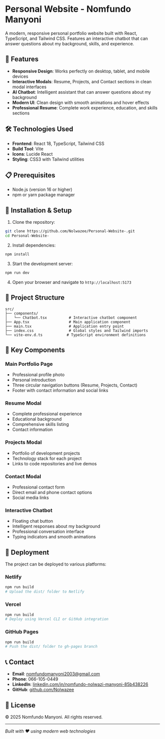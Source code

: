 # Personal Website - Nomfundo Manyoni

A modern, responsive personal portfolio website built with React, TypeScript, and Tailwind CSS. Features an interactive chatbot that can answer questions about my background, skills, and experience.

## 🚀 Features

- **Responsive Design**: Works perfectly on desktop, tablet, and mobile devices
- **Interactive Modals**: Resume, Projects, and Contact sections in clean modal interfaces
- **AI Chatbot**: Intelligent assistant that can answer questions about my background
- **Modern UI**: Clean design with smooth animations and hover effects
- **Professional Resume**: Complete work experience, education, and skills sections

## 🛠️ Technologies Used

- **Frontend**: React 18, TypeScript, Tailwind CSS
- **Build Tool**: Vite
- **Icons**: Lucide React
- **Styling**: CSS3 with Tailwind utilities

## 📋 Prerequisites

- Node.js (version 16 or higher)
- npm or yarn package manager

## 🔧 Installation & Setup

1. Clone the repository:
```bash
git clone https://github.com/Nolwazee/Personal-Website-.git
cd Personal-Website-
```

2. Install dependencies:
```bash
npm install
```

3. Start the development server:
```bash
npm run dev
```

4. Open your browser and navigate to `http://localhost:5173`

## 📁 Project Structure

```
src/
├── components/
│   └── Chatbot.tsx          # Interactive chatbot component
├── App.tsx                  # Main application component
├── main.tsx                 # Application entry point
├── index.css                # Global styles and Tailwind imports
└── vite-env.d.ts           # TypeScript environment definitions
```

## 🎯 Key Components

### Main Portfolio Page
- Professional profile photo
- Personal introduction
- Three circular navigation buttons (Resume, Projects, Contact)
- Footer with contact information and social links

### Resume Modal
- Complete professional experience
- Educational background
- Comprehensive skills listing
- Contact information

### Projects Modal
- Portfolio of development projects
- Technology stack for each project
- Links to code repositories and live demos

### Contact Modal
- Professional contact form
- Direct email and phone contact options
- Social media links

### Interactive Chatbot
- Floating chat button
- Intelligent responses about my background
- Professional conversation interface
- Typing indicators and smooth animations

## 🚀 Deployment

The project can be deployed to various platforms:

### Netlify
```bash
npm run build
# Upload the dist/ folder to Netlify
```

### Vercel
```bash
npm run build
# Deploy using Vercel CLI or GitHub integration
```

### GitHub Pages
```bash
npm run build
# Push the dist/ folder to gh-pages branch
```

## 📞 Contact

- **Email**: nomfundomanyoni2003@gmail.com
- **Phone**: 066-105-0449
- **LinkedIn**: [linkedin.com/in/nomfundo-nolwazi-manyoni-85b438226](https://www.linkedin.com/in/nomfundo-nolwazi-manyoni-85b438226)
- **GitHub**: [github.com/Nolwazee](https://github.com/Nolwazee)

## 📄 License

© 2025 Nomfundo Manyoni. All rights reserved.

---

*Built with ❤️ using modern web technologies*